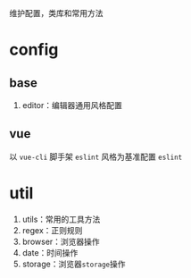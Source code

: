 维护配置，类库和常用方法

# config

## base

1. editor：编辑器通用风格配置


## vue

以 `vue-cli` 脚手架 `eslint` 风格为基准配置 `eslint`

# util

1. utils：常用的工具方法
2. regex：正则规则
3. browser：浏览器操作
4. date：时间操作
5. storage：浏览器`storage`操作
